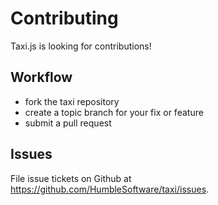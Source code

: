 # Contributing

Taxi.js is looking for contributions!

## Workflow
* fork the taxi repository
* create a topic branch for your fix or feature
* submit a pull request

## Issues

File issue tickets on Github at https://github.com/HumbleSoftware/taxi/issues.

